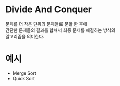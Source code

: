 # Divide And Conquer
문제를 더 작은 단위의 문제들로 분할 한 후에  
간단한 문제들의 결과를 합쳐서 최종 문제를 해결하는 방식의  
알고리즘을 의미한다.  

# 예시
- Merge Sort
- Quick Sort
  